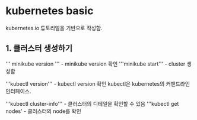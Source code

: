 # kubernetes basic
kubernetes.io 튜토리얼을 기반으로 작성함.

## 1. 클러스터 생성하기

''' minikube version ''' - minikube version 확인
'''minikube start''' - cluster 생성함

'''kubectl version''' - kubectl version 확인
kubectl은 kubernetes의 커맨드라인 인터페이스.

'''kubectl cluster-info'''  - 클러스터의 디테일을 확인할 수 있음
'''kubectl get nodes' - 클러스터의 node를 확인
